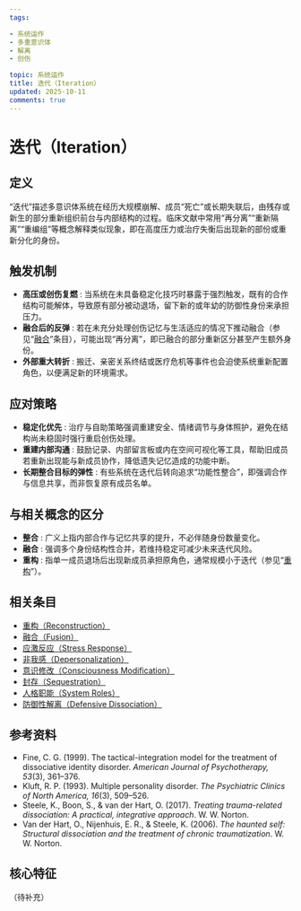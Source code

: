 ```yaml
---
tags:

- 系统运作
- 多重意识体
- 解离
- 创伤

topic: 系统运作
title: 迭代（Iteration）
updated: 2025-10-11
comments: true
---
```


# 迭代（Iteration）

## 定义

“迭代”描述多意识体系统在经历大规模崩解、成员“死亡”或长期失联后，由残存或新生的部分重新组织前台与内部结构的过程。临床文献中常用“再分离”“重新隔离”“重编组”等概念解释类似现象，即在高度压力或治疗失衡后出现新的部份或重新分化的身份。

## 触发机制

- **高压或创伤复燃** : 当系统在未具备稳定化技巧时暴露于强烈触发，既有的合作结构可能解体，导致原有部分被动退场，留下新的或年幼的防御性身份来承担压力。
- **融合后的反弹** : 若在未充分处理创伤记忆与生活适应的情况下推动融合（参见“[融合](Fusion.md)”条目），可能出现“再分离”，即已融合的部分重新区分甚至产生额外身份。
- **外部重大转折** : 搬迁、亲密关系终结或医疗危机等事件也会迫使系统重新配置角色，以便满足新的环境需求。

## 应对策略

- **稳定化优先** : 治疗与自助策略强调重建安全、情绪调节与身体照护，避免在结构尚未稳固时强行重启创伤处理。
- **重建内部沟通** : 鼓励记录、内部留言板或内在空间可视化等工具，帮助旧成员若重新出现能与新成员协作，降低遗失记忆造成的功能中断。
- **长期整合目标的弹性** : 有些系统在迭代后转向追求“功能性整合”，即强调合作与信息共享，而非恢复原有成员名单。

## 与相关概念的区分

- **整合** : 广义上指内部合作与记忆共享的提升，不必伴随身份数量变化。
- **融合** : 强调多个身份结构性合并，若维持稳定可减少未来迭代风险。
- **重构** : 指单一成员退场后出现新成员承担原角色，通常规模小于迭代（参见“[重构](Reconstruction.md)”）。

## 相关条目

- [重构（Reconstruction）](Reconstruction.md)
- [融合（Fusion）](Fusion.md)
- [应激反应（Stress Response）](Stress-Response.md)
- [非我感（Depersonalization）](Depersonalization.md)
- [意识修改（Consciousness Modification）](Consciousness-Modification.md)
- [封存（Sequestration）](Sequestration.md)
- [人格职能（System Roles）](System-Roles.md)
- [防御性解离（Defensive Dissociation）](Defensive-Dissociation.md)

## 参考资料

- Fine, C. G. (1999). The tactical-integration model for the treatment of dissociative identity disorder. *American Journal of Psychotherapy, 53*(3), 361–376.
- Kluft, R. P. (1993). Multiple personality disorder. *The Psychiatric Clinics of North America, 16*(3), 509–526.
- Steele, K., Boon, S., & van der Hart, O. (2017). *Treating trauma-related dissociation: A practical, integrative approach*. W. W. Norton.
- Van der Hart, O., Nijenhuis, E. R., & Steele, K. (2006). *The haunted self: Structural dissociation and the treatment of chronic traumatization*. W. W. Norton.

## 核心特征

（待补充）
